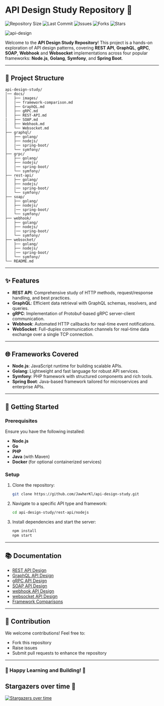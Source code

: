 # API Design Study Repository 🚀

![Repository Size](https://img.shields.io/github/repo-size/JawherKl/api-design)
![Last Commit](https://img.shields.io/github/last-commit/JawherKl/api-design)
![Issues](https://img.shields.io/github/issues-raw/JawherKl/api-design)
![Forks](https://img.shields.io/github/forks/JawherKl/api-design)
![Stars](https://img.shields.io/github/stars/JawherKl/api-design)

![api-design](https://github.com/JawherKl/api-design/blob/main/docs/images/api-design.gif)

Welcome to the **API Design Study Repository**! This project is a hands-on exploration of API design patterns, covering **REST API**, **GraphQL**, **gRPC**, **SOAP**, **Webhook** and **Websocket** implementations across four popular frameworks: **Node.js**, **Golang**, **Symfony**, and **Spring Boot**. 

---

## 📂 Project Structure

```
api-design-study/
│── docs/
│   ├── images/
│   |── framework-comparison.md
│   ├── GraphQL.md
│   ├── gRPC.md
│   ├── REST-API.md
|   ├── SOAP.md
│   ├── Webhook.md
│   └── Websocket.md
├── graphql/
│   ├── golang/
│   ├── nodejs/
│   |── spring-boot/
│   └── symfony/
├── grpc/
│   ├── golang/
│   ├── nodejs/
│   |── spring-boot/
│   └── symfony/
├── rest-api/
│   ├── golang/
│   ├── nodejs/
│   |── spring-boot/
│   └── symfony/
├── soap/
│   ├── golang/
│   ├── nodejs/
│   |── spring-boot/
│   └── symfony/
├── webhook/
│   ├── golang/
│   ├── nodejs/
│   |── spring-boot/
│   └── symfony/
├── websocket/
│   ├── golang/
│   ├── nodejs/
│   |── spring-boot/
│   └── symfony/
└── README.md
```

---

## ✨ Features

- **REST API**: Comprehensive study of HTTP methods, request/response handling, and best practices.
- **GraphQL**: Efficient data retrieval with GraphQL schemas, resolvers, and queries.
- **gRPC**: Implementation of Protobuf-based gRPC server-client communication.
- **Webhook**: Automated HTTP callbacks for real-time event notifications.
- **WebSocket**: Full-duplex communication channels for real-time data exchange over a single TCP connection.

---

## 🌐 Frameworks Covered

- **Node.js**: JavaScript runtime for building scalable APIs.
- **Golang**: Lightweight and fast language for robust API services.
- **Symfony**: PHP framework with structured components and rich tools.
- **Spring Boot**: Java-based framework tailored for microservices and enterprise APIs.

---

## 🚀 Getting Started

### Prerequisites

Ensure you have the following installed:
- **Node.js**
- **Go**
- **PHP**
- **Java** (with Maven)
- **Docker** (for optional containerized services)

### Setup

1. Clone the repository:
   ```bash
   git clone https://github.com/JawherKl/api-design-study.git
   ```

2. Navigate to a specific API type and framework:
   ```bash
   cd api-design-study/rest-api/nodejs
   ```

3. Install dependencies and start the server:
   ```bash
   npm install
   npm start
   ```

---

## 📚 Documentation

- [REST API Design](docs/REST-API.md)
- [GraphQL API Design](docs/GraphQL.md)
- [gRPC API Design](docs/gRPC.md)
- [SOAP API Design](docs/SOAP.md)
- [webhook API Design](docs/Webhook.md)
- [websocket API Design](docs/Websocket.md)
- [Framework Comparisons](docs/framework-comparisons.md)

---

## 🤝 Contribution

We welcome contributions! Feel free to:
- Fork this repository
- Raise issues
- Submit pull requests to enhance the repository

---

### 🌟 Happy Learning and Building! 🌟

## Stargazers over time 🌟

[![Stargazers over time](https://starchart.cc/JawherKl/api-design.svg?variant=adaptive)](https://starchart.cc/JawherKl/api-design)
